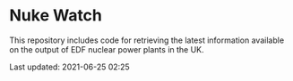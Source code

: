 # Nuke Watch

This repository includes code for retrieving the latest information available on the output of EDF nuclear power plants in the UK.

Last updated: 2021-06-25 02:25